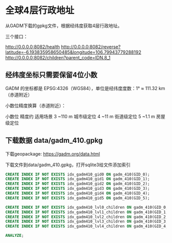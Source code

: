 # 全球4层行政地址

从GADM下载的gpkg文件，根据经纬度获取4层行政地址。

三个接口：

http://0.0.0.0:8082/health
http://0.0.0.0:8082/reverse?latitude=-6.193835958650485&longitude=106.79943779288192
http://0.0.0.0:8082/children?parent_code=IDN.8_1

## 经纬度坐标只需要保留4位小数

GADM 的坐标都是 EPSG:4326（WGS84），单位是经纬度度数：1° ≈ 111.32 km（赤道附近）

小数位精度换算（赤道附近）：

小数位	精度约	适用场景
3	~110 m	城市级定位
4	~11 m	街道级定位
5	~1.1 m	房屋级定位


## 下载数据 data/gadm_410.gpkg


下载geopackage: https://gadm.org/data.html

下载文件到data/gadm_410.gpkg，打开sqlite3给文件添加索引

```sql
CREATE INDEX IF NOT EXISTS idx_gadm410_gid0 ON gadm_410(GID_0);
CREATE INDEX IF NOT EXISTS idx_gadm410_gid1 ON gadm_410(GID_1);
CREATE INDEX IF NOT EXISTS idx_gadm410_gid2 ON gadm_410(GID_2);
CREATE INDEX IF NOT EXISTS idx_gadm410_gid3 ON gadm_410(GID_3);
CREATE INDEX IF NOT EXISTS idx_gadm410_gid4 ON gadm_410(GID_4);
CREATE INDEX IF NOT EXISTS idx_gadm410_gid5 ON gadm_410(GID_5);

CREATE INDEX IF NOT EXISTS idx_gadm410_lvl0_children ON gadm_410(GID_0, GID_1, NAME_1);
CREATE INDEX IF NOT EXISTS idx_gadm410_lvl1_children ON gadm_410(GID_1, GID_2, NAME_2);
CREATE INDEX IF NOT EXISTS idx_gadm410_lvl2_children ON gadm_410(GID_2, GID_3, NAME_3);
CREATE INDEX IF NOT EXISTS idx_gadm410_lvl3_children ON gadm_410(GID_3, GID_4, NAME_4);
CREATE INDEX IF NOT EXISTS idx_gadm410_lvl4_children ON gadm_410(GID_4, GID_5, NAME_5);

ANALYZE;
```